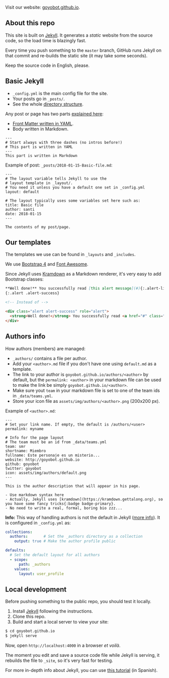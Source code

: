 Visit our website: [goyobot.github.io](https://goyobot.github.io).


## About this repo

This site is built on [Jekyll](https://jekyllrb.com). It generates a *static* website from the source code, so the load time is blazingly fast.

Every time you push something to the `master` branch, GitHub runs Jekyll on that commit and re-builds the static site (it may take some seconds).

Keep the source code in English, please.



## Basic Jekyll

- `_config.yml` is the main config file for the site.
- Your posts go in `_posts/`.
- See the whole [directory structure](https://jekyllrb.com/docs/structure/).

Any post or page has two parts [explained here](https://jekyllrb.com/docs/posts/):

- [Front Matter written in YAML](https://jekyllrb.com/docs/frontmatter/).
- Body written in Markdown.

```
---
# Start always with three dashes (no intros before!)
# This part is written in YAML
---
This part is written in Markdown
```

Example of post: `_posts/2018-01-15-Basic-file.md`:

```
---
# The layout variable tells Jekyll to use the
# layout template in _layout/.
# You need it unless you have a default one set in _config.yml
layout: default

# The layout typically uses some variables set here such as:
title: Basic file
author: santi
date: 2018-01-15
---

The contents of my post/page.
```


## Our templates

The templates we use can be found in `_layouts` and `_includes`.

We use [Bootstrap 4](https://v4-alpha.getbootstrap.com) and [Font Awesome](http://fontawesome.io).

Since Jekyll uses [Kramdown](https://kramdown.gettalong.org/syntax.html) as a Markdown renderer, it's very easy to add Bootstrap classes:

```markdown
**Well done!** You successfully read [this alert message](#){:.alert-link}.
{:.alert .alert-success}

<!-- Instead of -->

<div class="alert alert-success" role="alert">
  <strong>Well done!</strong> You successfully read <a href="#" class="alert-link">this alert message</a>.
</div>
```


## Authors info

How authors (members) are managed:

- `_authors/` contains a file per author.
- Add your `<author>.md` file if you don't have one using `default.md` as a template.
- The link to your author is `goyobot.github.io/authors/<author>` by default, but the `permalink: <author>` in your markdown file can be used to make the link be simply `goyobot.github.io/<author>`.
- Make sure yout `team` in your markdown file is set to one of the team ids in `_data/teams.yml`.
- Store your icon file as `assets/img/authors/<author>.png` (200x200 px).

Example of `<author>.md`:

```
---
# Set your link name. If empty, the default is /authors/<user>
permalink: myname

# Info for the page layout
# The team must be an id from _data/teams.yml
team: smr
shortname: Miembro
fullname: Este personaje es un misterio...
website: http://goyobot.github.io
github: goyobot
twitter: goyobot
icon: assets/img/authors/default.png
---

This is the author description that will appear in his page.

- Use markdown syntax here
- Actually, Jekyll uses [kramdown](https://kramdown.gettalong.org), so you have some fancy tricks{:badge badge-primary}.
- No need to write a real, formal, boring bio zzz...
```


**Info:** This way of handling authors is not the default in Jekyll ([more info](https://www.siteleaf.com/blog/author-pages-in-jekyll-and-siteleaf/)). It is configured in `_config.yml` as:

```yaml
collections:
  authors:       # Set the _authors directory as a collection
    output: true # Make the author profile public

defaults:
  # Set the default layout for all authors
  - scope:
      path: _authors
    values:
      layout: user_profile
```



## Local development

Before pushing something to the public repo, you should test it locally.

1. Install [Jekyll](https://jekyllrb.com) following the instructions.
2. Clone this repo.
3. Build and start a local server to view your site:

```bash
$ cd goyobot.github.io
$ jekyll serve
```

Now, open `http://localhost:4000` in a browser _et voilà_.

The moment you edit and save a source code file while Jekyll is serving, it rebuilds the file to `_site`, so it's very fast for testing.

For more in-depth info about Jekyll, you can use [this tutorial](https://santi-gf.github.io/jekyll) (in Spanish).
